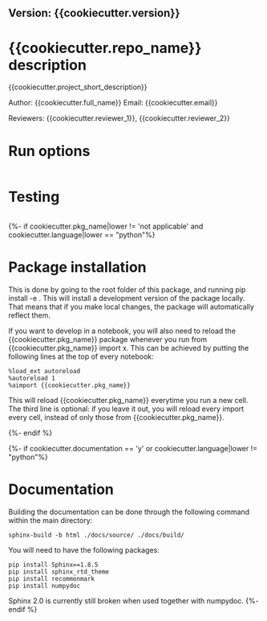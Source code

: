 ## Version: {{cookiecutter.version}}

# {{cookiecutter.repo_name}} description

{{cookiecutter.project_short_description}}

Author: {{cookiecutter.full_name}}
Email: {{cookiecutter.email}}

Reviewers: {{cookiecutter.reviewer_1}}, {{cookiecutter.reviewer_2}}

# Run options

``` 
```

# Testing

```
```

{%- if cookiecutter.pkg_name|lower != 'not applicable' and cookiecutter.language|lower == "python"%}
# Package installation
This is done by going to the root folder of this package, and running pip install -e . This will install a development version of the package locally. That means that if you make local changes, the package will automatically reflect them.

If you want to develop in a notebook, you will also need to reload the {{cookiecutter.pkg_name}} package whenever you run from {{cookiecutter.pkg_name}} import x. This can be achieved by putting the following lines at the top of every notebook:

```
%load_ext autoreload
%autoreload 1
%aimport {{cookiecutter.pkg_name}}
```

This will reload {{cookiecutter.pkg_name}} everytime you run a new cell. The third line is optional: if you leave it out, you will reload every import every cell, instead of only those from {{cookiecutter.pkg_name}}.

{%- endif %}


{%- if cookiecutter.documentation == 'y' or cookiecutter.language|lower != "python"%}

# Documentation

Building the documentation can be done through the following command within the main directory:

```
sphinx-build -b html ./docs/source/ ./docs/build/
```

You will need to have the following packages:
```
pip install Sphinx==1.8.5
pip install sphinx_rtd_theme
pip install recommonmark
pip install numpydoc
```

Sphinx 2.0 is currently still broken when used together with numpydoc.
{%- endif %}
